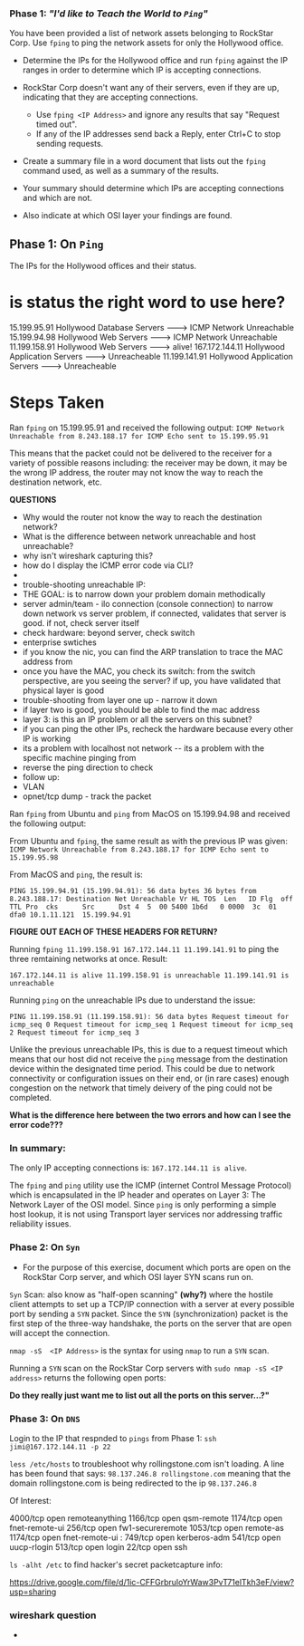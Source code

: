 ### **Phase 1**: _"I'd like to Teach the World to `Ping`"_

You have been provided a list of network assets belonging to RockStar Corp. Use `fping` to ping the network assets for only the Hollywood office.

  - Determine the IPs for the Hollywood office and run `fping` against the IP ranges in order to determine which IP is accepting connections.

  - RockStar Corp doesn't want any of their servers, even if they are up, indicating that they are accepting connections.
     - Use `fping <IP Address>` and ignore any results that say "Request timed out".
     - If any of the IP addresses send back a Reply, enter Ctrl+C to stop sending requests.

  - Create a summary file in a word document that lists out the `fping` command used, as well as a summary of the results.

  - Your summary should determine which IPs are accepting connections and which are not.

  - Also indicate at which OSI layer your findings are found.

## Phase 1: On `Ping`

The IPs for the Hollywood offices and their status.
# is status the right word to use here?

15.199.95.91	Hollywood Database Servers ---> ICMP Network Unreachable
15.199.94.98		Hollywood Web Servers ---> ICMP Network Unreachable
11.199.158.91		Hollywood Web Servers ---> alive!
167.172.144.11		Hollywood Application Servers ---> Unreacheable
11.199.141.91		Hollywood Application Servers ---> Unreacheable

# Steps Taken

Ran `fping` on 15.199.95.91 and received the following output:
`ICMP Network Unreachable from 8.243.188.17 for ICMP Echo sent to 15.199.95.91`

This means that the packet could not be delivered to the receiver for a variety of possible reasons including: the receiver may be down, it may be the wrong IP address, the router may not know the way to reach the destination network, etc. 

**QUESTIONS**
- Why would the router not know the way to reach the destination network?
- What is the difference between network unreachable and host unreachable?
- why isn't wireshark capturing this?
- how do I display the ICMP error code via CLI?
-
- trouble-shooting unreachable IP: 
- THE GOAL: is to narrow down your problem domain methodically
- server admin/team - ilo connection (console connection) to narrow down network vs server problem, if connected, validates that server is good. if not, check server itself
- check hardware: beyond server, check switch
- enterprise swtiches 
- if you know the nic, you can find the ARP translation to trace the MAC address from
- once you have the MAC, you check its switch: from the switch perspective, are you seeing the server? if up, you have validated that physical layer is good
- trouble-shooting from layer one up - narrow it down
- if layer two is good, you should be able to find the mac address
- layer 3: is this an IP problem or all the servers on this subnet? 
- if you can ping the other IPs, recheck the hardware because every other IP is working
- its a problem with localhost not network -- its a problem with the specific machine pinging from
- reverse the ping direction to check 
- follow up:
- VLAN
- opnet/tcp dump - track the packet



Ran `fping` from Ubuntu and `ping` from MacOS on 15.199.94.98 and received the following output: 

From Ubuntu and `fping`, the same result as with the previous IP was given:
`ICMP Network Unreachable from 8.243.188.17 for ICMP Echo sent to 15.199.95.98`

From MacOS and `ping`, the result is: 

`PING 15.199.94.91 (15.199.94.91): 56 data bytes
36 bytes from 8.243.188.17: Destination Net Unreachable
Vr HL TOS  Len   ID Flg  off TTL Pro  cks      Src      Dst
 4  5  00 5400 1b6d   0 0000  3c  01 dfa0 10.1.11.121  15.199.94.91`

**FIGURE OUT EACH OF THESE HEADERS FOR RETURN?**

Running `fping 11.199.158.91 167.172.144.11 11.199.141.91` to ping the three remtaining networks at once. Result:

`167.172.144.11 is alive
11.199.158.91 is unreachable
11.199.141.91 is unreachable`

Running `ping` on the unreachable IPs due to understand the issue:

`PING 11.199.158.91 (11.199.158.91): 56 data bytes
Request timeout for icmp_seq 0
Request timeout for icmp_seq 1
Request timeout for icmp_seq 2
Request timeout for icmp_seq 3`

Unlike the previous unreachable IPs, this is due to a request timeout which means that our host did not receive the `ping` message from the destination device within the designated time period. This could be due to network connectivity or configuration issues on their end, or (in rare cases) enough congestion on the network that timely deivery of the ping could not be completed. 

**What is the difference here between the two errors and how can I see the error code???**

### In summary: 

The only IP accepting connections is: `167.172.144.11 is alive`. 

The `fping` and `ping` utility use the ICMP (internet Control Message Protocol) which is encapsulated in the IP header and operates on Layer 3: The Network Layer of the OSI model. Since `ping` is only performing a simple host lookup, it is not using Transport layer services nor addressing traffic reliability issues. 

### Phase 2: On `Syn`

- For the purpose of this exercise, document which ports are open on the RockStar Corp server, and which OSI layer SYN scans run on.

`Syn` Scan: also know as "half-open scanning" **(why?)** where the hostile client attempts to set up a TCP/IP connection with a server at every possible port by sending a `SYN` packet. Since the `SYN` (synchronization) packet is the first step of the three-way handshake, the ports on the server that are open will accept the connection. 

`nmap -sS  <IP Address>` is the syntax for using `nmap` to run a `SYN` scan.

Running a `SYN` scan on the RockStar Corp servers with `sudo nmap -sS <IP address>` returns the following open ports:

**Do they really just want me to list out all the ports on this server...?"**

### Phase 3: On `DNS`

Login to the IP that respnded to `pings` from Phase 1: `ssh jimi@167.172.144.11 -p 22`

`less /etc/hosts` to troubleshoot why rollingstone.com isn't loading. A line has been found that says: `98.137.246.8 rollingstone.com` meaning that the domain rollingstone.com is being redirected to the ip `98.137.246.8` 


Of Interest: 

4000/tcp  open     remoteanything
1166/tcp  open     qsm-remote
1174/tcp  open     fnet-remote-ui
256/tcp   open     fw1-secureremote
1053/tcp  open     remote-as
1174/tcp  open     fnet-remote-ui
:
749/tcp   open     kerberos-adm
541/tcp   open     uucp-rlogin
513/tcp   open     login
22/tcp    open     ssh

`ls -alht /etc` to find hacker's secret packetcapture info:

 https://drive.google.com/file/d/1ic-CFFGrbruloYrWaw3PvT71elTkh3eF/view?usp=sharing


### wireshark question
- 
